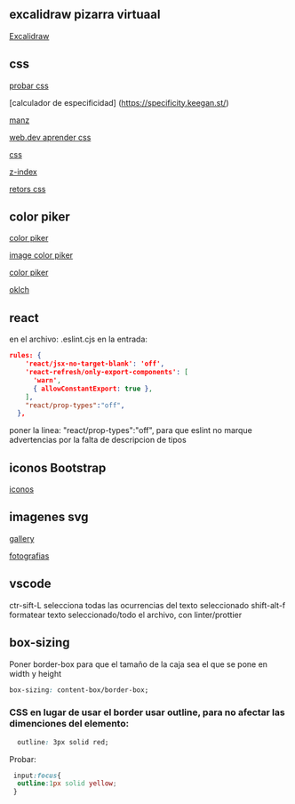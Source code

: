 ## excalidraw pizarra virtuaal

[Excalidraw](https://excalidraw.com/)

## css

[probar css](https://codi.link/%7C%7C)

[calculador de especificidad] (https://specificity.keegan.st/)

[manz](https://lenguajecss.com/)

[web.dev aprender css](https://web.dev/learn/css?hl=es)

[css](https://developer.mozilla.org/es/docs/Web/CSS)

[z-index](https://web.dev/learn/css/z-index?hl=es)

[retors css](https://www.frontendmentor.io/)

## color piker

[color piker](https://www.w3schools.com/colors/colors_picker.asp)

[image color piker](https://imagecolorpicker.com/)

[color piker](https://rgbcolorpicker.com/)

[oklch](https://oklch.com/#70,0.1,89,100)

## react
en el archivo: .eslint.cjs
en la entrada:
```json
rules: {
    'react/jsx-no-target-blank': 'off',
    'react-refresh/only-export-components': [
      'warn',
      { allowConstantExport: true },
    ],
    "react/prop-types":"off",
  },
```
poner la linea: "react/prop-types":"off",
para que eslint no marque advertencias por la falta de descripcion de tipos


## iconos Bootstrap

[iconos](https://icons.getbootstrap.com/?q=clos)

## imagenes svg

[gallery](https://pixels.market/)

[fotografias](https://unsplash.com/documentation)

## vscode
ctr-sift-L selecciona todas las ocurrencias del texto seleccionado
shift-alt-f formatear texto seleccionado/todo el archivo, con linter/prottier

## box-sizing

Poner border-box para que el tamaño de la caja sea el que se pone en width y height
```css
box-sizing: content-box/border-box;
```

### CSS en lugar de usar el border usar outline, para no afectar las dimenciones del elemento:

```css
  outline: 3px solid red;
```

Probar:
```css
 input:focus{
  outline:1px solid yellow;
 }
```